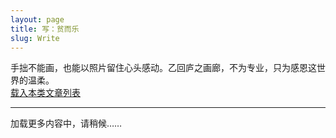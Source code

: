 ```yaml
---
layout: page
title: 写：贫而乐
slug: Write
---
```

<div class="prelude">
手拙不能画，也能以照片留住心头感动。乙回庐之画廊，不为专业，只为感恩这世界的温柔。
</div>
<a id="getlist" href="/indexes/bycategories/6">载入本类文章列表</a>
<div id="indexcontainer"></div><hr/>
<div class="posts">
<div class="load">
</div>
</div>
<a id="next">加载更多内容中，请稍候……</a>


<script type="text/javascript" src="/public/js/jquery.min.js"></script>
<script type="text/javascript" src="/public/js/whyhow.js"></script>
<script>
    var urls=new Array();
    {% for post in site.categories['写']  %}
    {% if post.url %}
    urls[urls.length]="{{ post.url }}";
    {% endif %}
    {% endfor %}
    var index = 0;
    if(urls.length>0){
       $('#next').attr('href',urls[0]);
   }else{
       $('#next').html('未发现更多内容');
   }

   fetchingContent = false;    
   window.onscroll = yHandler;
   $(document).ready(function(){
    yHandler();
    getIndex();
   });
</script>


